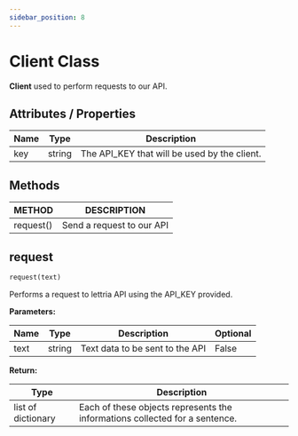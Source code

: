 ```yaml
---
sidebar_position: 8
---
```


# Client Class

**Client** used to perform requests to our API.

## Attributes / Properties

| Name 	| Type   	| Description                                  	|
|------	|--------	|----------------------------------------------	|
| key  	| string 	| The API_KEY that will be used by the client. 	|

## Methods

| METHOD    	| DESCRIPTION               	|
|-----------	|---------------------------	|
| request() 	| Send a request to our API 	|

## request

```python
request(text)
```
Performs a request to lettria API using the API_KEY provided.

**Parameters:**

| Name 	| Type   	| Description                     	| Optional 	|
|------	|--------	|---------------------------------	|----------	|
| text 	| string 	| Text data to be sent to the API 	| False    	|

**Return:**

| Type               	| Description                                                                 	|
|--------------------	|-----------------------------------------------------------------------------	|
| list of dictionary 	| Each of these objects represents the informations collected for a sentence. 	|
